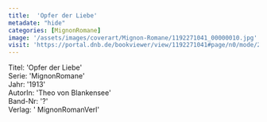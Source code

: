 ```yaml
---
title:  'Opfer der Liebe'
metadate: "hide"
categories: [MignonRomane]
image: '/assets/images/coverart/Mignon-Romane/1192271041_00000010.jpg'
visit: 'https://portal.dnb.de/bookviewer/view/1192271041#page/n0/mode/2up'
---
```

Titel: 'Opfer der Liebe' <br>
Serie: 'MignonRomane' <br>
Jahr: '1913' <br>
AutorIn: 'Theo von Blankensee' <br>
Band-Nr: '?' <br>
Verlag: ' MignonRomanVerl'